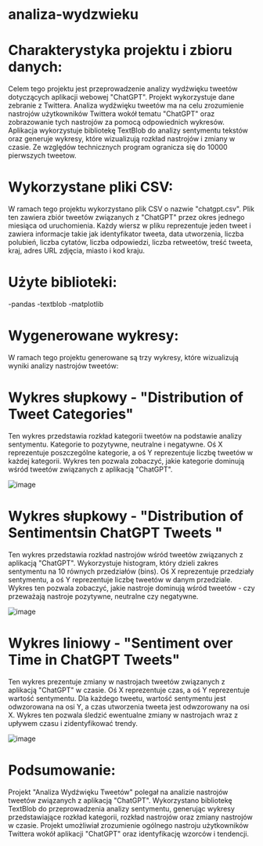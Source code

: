 # analiza-wydzwieku

# Charakterystyka projektu i zbioru danych:

Celem tego projektu jest przeprowadzenie analizy wydźwięku tweetów dotyczących aplikacji webowej "ChatGPT". Projekt wykorzystuje dane zebranie z Twittera. Analiza wydźwięku tweetów ma na celu zrozumienie nastrojów użytkowników Twittera wokół tematu "ChatGPT" oraz zobrazowanie tych nastrojów za pomocą odpowiednich wykresów. Aplikacja wykorzystuje bibliotekę TextBlob do analizy sentymentu tekstów oraz generuje wykresy, które wizualizują rozkład nastrojów i zmiany w czasie.
Ze względów technicznych program ogranicza się do 10000 pierwszych tweetow.

# Wykorzystane pliki CSV:

W ramach tego projektu wykorzystano plik CSV o nazwie "chatgpt.csv". Plik ten zawiera zbiór tweetów związanych z "ChatGPT" przez okres jednego miesiąca od uruchomienia. Każdy wiersz w pliku reprezentuje jeden tweet i zawiera informacje takie jak identyfikator tweeta, data utworzenia, liczba polubień, liczba cytatów, liczba odpowiedzi, liczba retweetów, treść tweeta, kraj, adres URL zdjęcia, miasto i kod kraju.

# Użyte biblioteki:

-pandas 
-textblob
-matplotlib

# Wygenerowane wykresy:

W ramach tego projektu generowane są trzy wykresy, które wizualizują wyniki analizy nastrojów tweetów:

# Wykres słupkowy - "Distribution of Tweet Categories"

Ten wykres przedstawia rozkład kategorii tweetów na podstawie analizy sentymentu. Kategorie to pozytywne, neutralne i negatywne. Oś X reprezentuje poszczególne kategorie, a oś Y reprezentuje liczbę tweetów w każdej kategorii. Wykres ten pozwala zobaczyć, jakie kategorie dominują wśród tweetów związanych z aplikacją "ChatGPT".

![image](https://github.com/Al27Ms/analiza-wydzwieku/assets/102626627/a13a9582-4e46-4502-9578-edef4c83abcd)

# Wykres słupkowy - "Distribution of Sentimentsin ChatGPT Tweets "

Ten wykres przedstawia rozkład nastrojów wśród tweetów związanych z aplikacją "ChatGPT". Wykorzystuje histogram, który dzieli zakres sentymentu na 10 równych przedziałów (bins). Oś X reprezentuje przedziały sentymentu, a oś Y reprezentuje liczbę tweetów w danym przedziale. Wykres ten pozwala zobaczyć, jakie nastroje dominują wśród tweetów - czy przeważają nastroje pozytywne, neutralne czy negatywne.

![image](https://github.com/Al27Ms/analiza-wydzwieku/assets/102626627/e6cc515b-2b06-4600-b4e8-175dccec271f)

# Wykres liniowy - "Sentiment over Time in ChatGPT Tweets"

Ten wykres prezentuje zmiany w nastrojach tweetów związanych z aplikacją "ChatGPT" w czasie. Oś X reprezentuje czas, a oś Y reprezentuje wartość sentymentu. Dla każdego tweetu, wartość sentymentu jest odwzorowana na osi Y, a czas utworzenia tweeta jest odwzorowany na osi X. Wykres ten pozwala śledzić ewentualne zmiany w nastrojach wraz z upływem czasu i zidentyfikować trendy.

![image](https://github.com/Al27Ms/analiza-wydzwieku/assets/102626627/87884238-3c3d-4819-83fb-539e3cab19af)

# Podsumowanie:

Projekt "Analiza Wydźwięku Tweetów" polegał na analizie nastrojów tweetów związanych z aplikacją "ChatGPT". Wykorzystano bibliotekę TextBlob do przeprowadzenia analizy sentymentu, generując wykresy przedstawiające rozkład kategorii, rozkład nastrojów oraz zmiany nastrojów w czasie. Projekt umożliwiał zrozumienie ogólnego nastroju użytkowników Twittera wokół aplikacji "ChatGPT" oraz identyfikację wzorców i tendencji.









